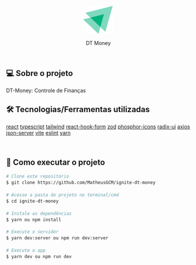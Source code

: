 <div align="center">
  <img src="./src/assets/ignite_logo.svg"  alt="" />
  <p class="font-bold text-2xl">DT Money</p>
</div>


<br/>

## 💻 Sobre o projeto

DT-Money: Controle de Finanças 
<br/>

## 🛠 Tecnologias/Ferramentas utilizadas

[react]
[typescript]
[tailwind]
[react-hook-form]
[zod]
[phosphor-icons]
[radix-ui]
[axios]
[json-server]
[vite]
[eslint]
[yarn]


<br/>

## 🚀 Como executar o projeto

```bash
# Clone este repositório
$ git clone https://github.com/MatheusGCM/ignite-dt-money

# Acesse a pasta do projeto no terminal/cmd
$ cd ignite-dt-money

# Instale as dependências
$ yarn ou npm install

# Execute o servidor
$ yarn dev:server ou npm run dev:server

# Execute o app
$ yarn dev ou npm run dev
```

[typescript]: https://www.typescriptlang.org/
[yarn]: https://yarnpkg.com/
[eslint]: https://marketplace.visualstudio.com/items?itemName=dbaeumer.vscode-eslint
[react]: https://react.dev/
[vite]: https://vitejs.dev/
[tailwind]: https://tailwindcss.com/
[react-hook-form]: https://react-hook-form.com/
[zod]: https://zod.dev/
[phosphor-icons]: https://phosphoricons.com/
[radix-ui]: https://www.radix-ui.com/
[axios]: https://axios-http.com/
[json-server]: https://github.com/typicode/json-server